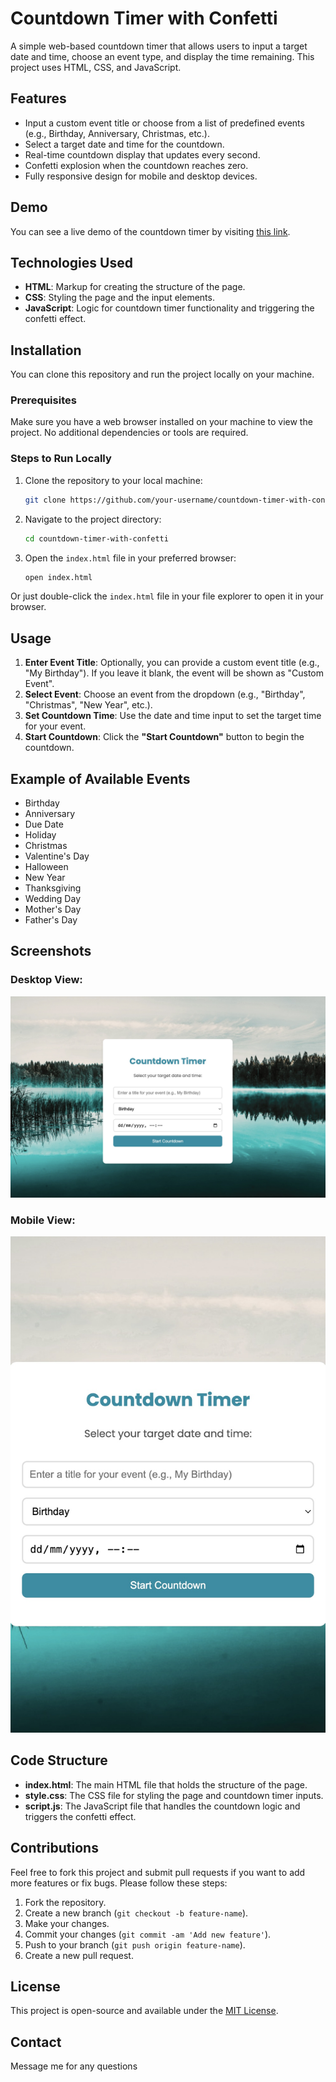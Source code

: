# Countdown Timer with Confetti

A simple web-based countdown timer that allows users to input a target date and time, choose an event type, and display the time remaining. This project uses HTML, CSS, and JavaScript.

## Features

- Input a custom event title or choose from a list of predefined events (e.g., Birthday, Anniversary, Christmas, etc.).
- Select a target date and time for the countdown.
- Real-time countdown display that updates every second.
- Confetti explosion when the countdown reaches zero.
- Fully responsive design for mobile and desktop devices.

## Demo

You can see a live demo of the countdown timer by visiting [this link](https://nkc27.github.io/countdown_timer/).

## Technologies Used

- **HTML**: Markup for creating the structure of the page.
- **CSS**: Styling the page and the input elements.
- **JavaScript**: Logic for countdown timer functionality and triggering the confetti effect.

## Installation

You can clone this repository and run the project locally on your machine.

### Prerequisites

Make sure you have a web browser installed on your machine to view the project. No additional dependencies or tools are required.

### Steps to Run Locally

1. Clone the repository to your local machine:
   ```bash
   git clone https://github.com/your-username/countdown-timer-with-confetti.git
   ```
2. Navigate to the project directory:
   ```bash
   cd countdown-timer-with-confetti
   ```
3. Open the `index.html` file in your preferred browser:
   ```bash
   open index.html
   ```

Or just double-click the `index.html` file in your file explorer to open it in your browser.

## Usage

1. **Enter Event Title**: Optionally, you can provide a custom event title (e.g., "My Birthday"). If you leave it blank, the event will be shown as "Custom Event".
2. **Select Event**: Choose an event from the dropdown (e.g., "Birthday", "Christmas", "New Year", etc.).
3. **Set Countdown Time**: Use the date and time input to set the target time for your event.
4. **Start Countdown**: Click the **"Start Countdown"** button to begin the countdown.

## Example of Available Events

- Birthday
- Anniversary
- Due Date
- Holiday
- Christmas
- Valentine's Day
- Halloween
- New Year
- Thanksgiving
- Wedding Day
- Mother's Day
- Father's Day

## Screenshots

### Desktop View:

![Desktop Screenshot](/screenshot.jpg)

### Mobile View:

![Mobile Screenshot](/mobilescreenshot.jpg)

## Code Structure

- **index.html**: The main HTML file that holds the structure of the page.
- **style.css**: The CSS file for styling the page and countdown timer inputs.
- **script.js**: The JavaScript file that handles the countdown logic and triggers the confetti effect.

## Contributions

Feel free to fork this project and submit pull requests if you want to add more features or fix bugs. Please follow these steps:

1. Fork the repository.
2. Create a new branch (`git checkout -b feature-name`).
3. Make your changes.
4. Commit your changes (`git commit -am 'Add new feature'`).
5. Push to your branch (`git push origin feature-name`).
6. Create a new pull request.

## License

This project is open-source and available under the [MIT License](LICENSE).

## Contact

Message me for any questions
